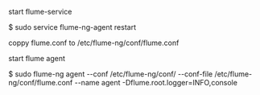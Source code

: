 start flume-service

$ sudo service flume-ng-agent restart 

coppy flume.conf to /etc/flume-ng/conf/flume.conf 

start flume agent 

$ sudo flume-ng agent --conf /etc/flume-ng/conf/ --conf-file /etc/flume-ng/conf/flume.conf --name agent -Dflume.root.logger=INFO,console


